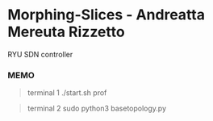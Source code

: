 # Morphing-Slices - Andreatta Mereuta Rizzetto
RYU SDN controller

### MEMO
> terminal 1
./start.sh prof

> terminal 2
sudo python3 basetopology.py
